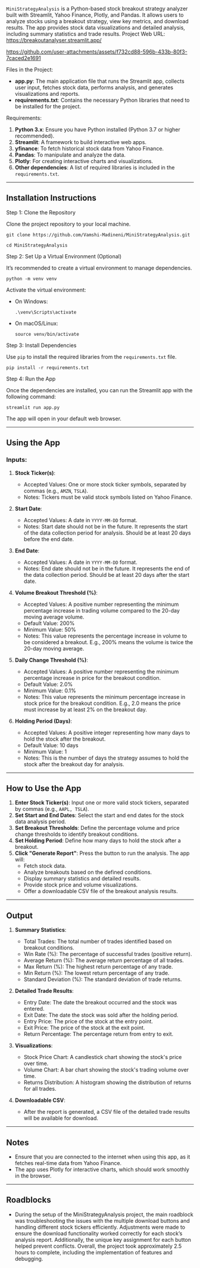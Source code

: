 `MiniStrategyAnalysis` is a Python-based stock breakout strategy analyzer built with Streamlit, Yahoo Finance, Plotly, and Pandas. It allows users to analyze stocks using a breakout strategy, view key metrics, and download results. The app provides stock data visualizations and detailed analysis, including summary statistics and trade results.
Project Web URL: https://breakoutanalyser.streamlit.app/


https://github.com/user-attachments/assets/f732cd88-596b-433b-80f3-7caced2e1691




Files in the Project:

- **app.py**: The main application file that runs the Streamlit app, collects user input, fetches stock data, performs analysis, and generates visualizations and reports.
- **requirements.txt**: Contains the necessary Python libraries that need to be installed for the project.


Requirements:

1. **Python 3.x**: Ensure you have Python installed (Python 3.7 or higher recommended).
2. **Streamlit**: A framework to build interactive web apps.
3. **yfinance**: To fetch historical stock data from Yahoo Finance.
4. **Pandas**: To manipulate and analyze the data.
5. **Plotly**: For creating interactive charts and visualizations.
6. **Other dependencies**: A list of required libraries is included in the `requirements.txt`.

---

## Installation Instructions

Step 1: Clone the Repository

Clone the project repository to your local machine.

```
git clone https://github.com/Vamshi-Madineni/MiniStrategyAnalysis.git

cd MiniStrategyAnalysis
```

Step 2: Set Up a Virtual Environment (Optional)

It’s recommended to create a virtual environment to manage dependencies.

```
python -m venv venv
```

Activate the virtual environment:
- On Windows:
  ```
  .\venv\Scripts\activate
  ```
- On macOS/Linux:
  ```
  source venv/bin/activate
  ```

Step 3: Install Dependencies

Use `pip` to install the required libraries from the `requirements.txt` file.

```
pip install -r requirements.txt
```

Step 4: Run the App

Once the dependencies are installed, you can run the Streamlit app with the following command:

```
streamlit run app.py
```

The app will open in your default web browser.

---

## Using the App

### Inputs:

1. **Stock Ticker(s)**: 
   - Accepted Values: One or more stock ticker symbols, separated by commas (e.g., `AMZN`, `TSLA`).
   - Notes: Tickers must be valid stock symbols listed on Yahoo Finance.
   
2. **Start Date**: 
   - Accepted Values: A date in `YYYY-MM-DD` format.
   - Notes: Start date should not be in the future. It represents the start of the data collection period for analysis. Should be at least 20 days before the end date.
   
3. **End Date**: 
   - Accepted Values: A date in `YYYY-MM-DD` format.
   - Notes: End date should not be in the future. It represents the end of the data collection period. Should be at least 20 days after the start date.
   
4. **Volume Breakout Threshold (%)**: 
   - Accepted Values: A positive number representing the minimum percentage increase in trading volume compared to the 20-day moving average volume.
   - Default Value: 200%
   - Minimum Value: 50%
   - Notes: This value represents the percentage increase in volume to be considered a breakout. E.g., 200% means the volume is twice the 20-day moving average.
   
5. **Daily Change Threshold (%)**: 
   - Accepted Values: A positive number representing the minimum percentage increase in price for the breakout condition.
   - Default Value: 2.0%
   - Minimum Value: 0.1%
   - Notes: This value represents the minimum percentage increase in stock price for the breakout condition. E.g., 2.0 means the price must increase by at least 2% on the breakout day.
   
6. **Holding Period (Days)**: 
   - Accepted Values: A positive integer representing how many days to hold the stock after the breakout.
   - Default Value: 10 days
   - Minimum Value: 1
   - Notes: This is the number of days the strategy assumes to hold the stock after the breakout day for analysis.

---

## How to Use the App

1. **Enter Stock Ticker(s)**: Input one or more valid stock tickers, separated by commas (e.g., `AAPL, TSLA`).
2. **Set Start and End Dates**: Select the start and end dates for the stock data analysis period.
3. **Set Breakout Thresholds**: Define the percentage volume and price change thresholds to identify breakout conditions.
4. **Set Holding Period**: Define how many days to hold the stock after a breakout.
5. **Click "Generate Report"**: Press the button to run the analysis. The app will:
   - Fetch stock data.
   - Analyze breakouts based on the defined conditions.
   - Display summary statistics and detailed results.
   - Provide stock price and volume visualizations.
   - Offer a downloadable CSV file of the breakout analysis results.

---

## Output

1. **Summary Statistics**:
   - Total Trades: The total number of trades identified based on breakout conditions.
   - Win Rate (%): The percentage of successful trades (positive return).
   - Average Return (%): The average return percentage of all trades.
   - Max Return (%): The highest return percentage of any trade.
   - Min Return (%): The lowest return percentage of any trade.
   - Standard Deviation (%): The standard deviation of trade returns.
   
2. **Detailed Trade Results**:
   - Entry Date: The date the breakout occurred and the stock was entered.
   - Exit Date: The date the stock was sold after the holding period.
   - Entry Price: The price of the stock at the entry point.
   - Exit Price: The price of the stock at the exit point.
   - Return Percentage: The percentage return from entry to exit.

3. **Visualizations**:
   - Stock Price Chart: A candlestick chart showing the stock's price over time.
   - Volume Chart: A bar chart showing the stock's trading volume over time.
   - Returns Distribution: A histogram showing the distribution of returns for all trades.
   
4. **Downloadable CSV**:
   - After the report is generated, a CSV file of the detailed trade results will be available for download.

---

## Notes

- Ensure that you are connected to the internet when using this app, as it fetches real-time data from Yahoo Finance.
- The app uses Plotly for interactive charts, which should work smoothly in the browser.

---
## Roadblocks
- During the setup of the MiniStrategyAnalysis project, the main roadblock was troubleshooting the issues with the multiple download buttons and handling different stock tickers efficiently. Adjustments were made to ensure the download functionality worked correctly for each stock’s analysis report. Additionally, the unique key assignment for each button helped prevent conflicts. Overall, the project took approximately 2.5 hours to complete, including the implementation of features and debugging.
